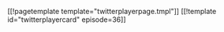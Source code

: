 [[!pagetemplate template="twitterplayerpage.tmpl"]]
[[!template id="twitterplayercard" episode=36]]
